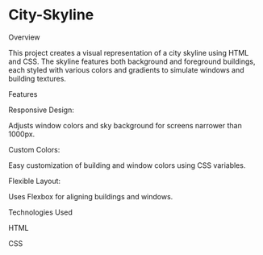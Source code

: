 # City-Skyline
Overview

This project creates a visual representation of a city skyline using HTML and CSS. The skyline features both background and foreground buildings, each styled with various colors and gradients to simulate windows and building textures.

Features

Responsive Design: 

Adjusts window colors and sky background for screens narrower than 1000px.

Custom Colors: 

Easy customization of building and window colors using CSS variables.

Flexible Layout:

Uses Flexbox for aligning buildings and windows.

Technologies Used

HTML

CSS
